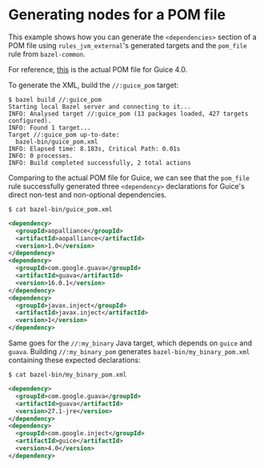 # Generating <dependency> nodes for a POM file

This example shows how you can generate the `<dependencies>` section of a POM
file using `rules_jvm_external`'s generated targets and the `pom_file` rule from
`bazel-common`.

For reference,
[this](http://central.maven.org/maven2/com/google/inject/guice/4.0/guice-4.0.pom)
is the actual POM file for Guice 4.0.

To generate the XML, build the `//:guice_pom` target:

```
$ bazel build //:guice_pom
Starting local Bazel server and connecting to it...
INFO: Analysed target //:guice_pom (13 packages loaded, 427 targets configured).
INFO: Found 1 target...
Target //:guice_pom up-to-date:
  bazel-bin/guice_pom.xml
INFO: Elapsed time: 8.183s, Critical Path: 0.01s
INFO: 0 processes.
INFO: Build completed successfully, 2 total actions
```

Comparing to the actual POM file for Guice, we can see that the `pom_file` rule
successfully generated three `<dependency>` declarations for Guice's direct
non-test and non-optional dependencies.

```
$ cat bazel-bin/guice_pom.xml 
```

```xml
<dependency>
  <groupId>aopalliance</groupId>
  <artifactId>aopalliance</artifactId>
  <version>1.0</version>
</dependency>
<dependency>
  <groupId>com.google.guava</groupId>
  <artifactId>guava</artifactId>
  <version>16.0.1</version>
</dependency>
<dependency>
  <groupId>javax.inject</groupId>
  <artifactId>javax.inject</artifactId>
  <version>1</version>
</dependency>
```

Same goes for the `//:my_binary` Java target, which depends on `guice` and
`guava`. Building `//:my_binary_pom` generates `bazel-bin/my_binary_pom.xml`
containing these expected declarations:

```
$ cat bazel-bin/my_binary_pom.xml 
```

```xml
<dependency>
  <groupId>com.google.guava</groupId>
  <artifactId>guava</artifactId>
  <version>27.1-jre</version>
</dependency>
<dependency>
  <groupId>com.google.inject</groupId>
  <artifactId>guice</artifactId>
  <version>4.0</version>
</dependency>
```
